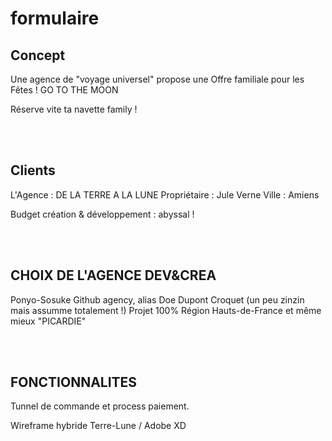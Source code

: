 # formulaire

## Concept

Une agence de "voyage universel" propose une Offre familiale pour les Fêtes !
GO TO THE MOON

Réserve vite ta navette family !

<br><br>
## Clients

L'Agence : DE LA TERRE A LA LUNE
Propriétaire : Jule Verne
Ville : Amiens

Budget création & développement : abyssal !

<br><br>
## CHOIX DE L'AGENCE DEV&CREA

Ponyo-Sosuke Github agency, alias Doe Dupont Croquet
(un peu zinzin mais assumme totalement !)
Projet 100% Région Hauts-de-France et même mieux "PICARDIE"

<br><br>
## FONCTIONNALITES

Tunnel de commande et process paiement.

Wireframe hybride Terre-Lune / Adobe XD

<br><br>
